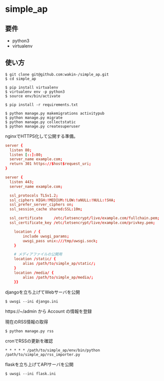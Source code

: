 # simple_ap

## 要件
- python3
- virtualenv

## 使い方

```
$ git clone git@github.com:wakin-/simple_ap.git
$ cd simple_ap

$ pip install virtualenv
$ virtualenv env -p python3
$ source env/bin/activate

$ pip install -r requirements.txt

$ python manage.py makemigrations activitypub
$ python manage.py migrate
$ python manage.py collectstatic
$ python manage.py createsuperuser

```

nginxでHTTPS化して公開する準備。

```conf
server {
  listen 80;
  listen [::]:80;
  server_name example.com;
  return 301 https://$host$request_uri;
}

server {
  listen 443;
  server_name example.com;

  ssl_protocols TLSv1.2;
  ssl_ciphers HIGH:!MEDIUM:!LOW:!aNULL:!NULL:!SHA;
  ssl_prefer_server_ciphers on;
  ssl_session_cache shared:SSL:10m;

  ssl_certificate     /etc/letsencrypt/live/example.com/fullchain.pem;
  ssl_certificate_key /etc/letsencrypt/live/example.com/privkey.pem;

    location / {
        include uwsgi_params;
        uwsgi_pass unix:///tmp/uwsgi.sock;
    }

    # メディアファイルの公開用
    location /static/ {
        alias /path/to/simple_ap/static/;
    }
    location /media/ {
        alias /path/to/simple_ap/media/;
    }}
```

djangoを立ち上げてWebサーバを公開

```
$ uwsgi --ini django.ini
```

https://~/admin から Account の情報を登録

現在のRSS情報の取得

```
$ python manage.py rss
```

cronでRSSの更新を確認

```
* * * * * /path/to/simple_ap/env/bin/python /path/to/simple_ap/rss_importer.py
```

flaskを立ち上げてAPIサーバを公開

```
$ uwsgi --ini flask.ini
```

